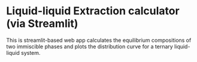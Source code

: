 # Liquid-liquid Extraction calculator (via Streamlit)
This is streamlit-based web app calculates the equilibrium compositions of two immiscible phases and plots the distribution curve for a ternary liquid-liquid system.
